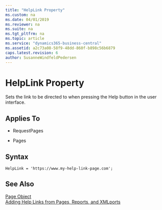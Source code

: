 ```yaml
---
title: "HelpLink Property"
ms.custom: na
ms.date: 04/01/2019
ms.reviewer: na
ms.suite: na
ms.tgt_pltfrm: na
ms.topic: article
ms.service: "dynamics365-business-central"
ms.assetid: a2c73a08-58f9-48dd-860f-b898c56b6879
caps.latest.revision: 6
author: SusanneWindfeldPedersen
---
```


 

# HelpLink Property
Sets the link to be directed to when pressing the Help button in the user interface.
  
## Applies To  
- RequestPages 

- Pages

## Syntax
```
HelpLink = 'https://www.my-help-link-page.com';
```

## See Also  
[Page Object](../devenv-page-object.md)  
[Adding Help Links from Pages, Reports, and XMLports](../devenv-adding-help-links-from-pages-tables-xmlports.md)